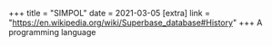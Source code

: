 +++
title = "SIMPOL"
date = 2021-03-05
[extra]
link = "https://en.wikipedia.org/wiki/Superbase_database#History"
+++
A programming language

